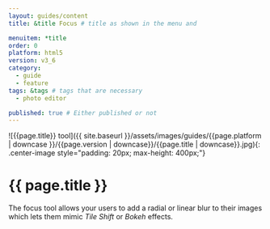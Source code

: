 ```yaml
---
layout: guides/content
title: &title Focus # title as shown in the menu and 

menuitem: *title
order: 0
platform: html5
version: v3_6
category: 
  - guide
  - feature
tags: &tags # tags that are necessary
  - photo editor 

published: true # Either published or not 
---
```

![{{page.title}} tool]({{ site.baseurl }}/assets/images/guides/{{page.platform | downcase }}/{{page.version | downcase}}/{{page.title | downcase}}.jpg){: .center-image style="padding: 20px; max-height: 400px;"}

# {{ page.title }}

The focus tool allows your users to add a radial or linear blur to their images which lets them mimic *Tile Shift* or *Bokeh* effects.
